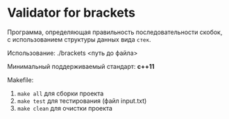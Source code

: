 # Validator for brackets

Программа, определяющая правильность последовательности скобок, с использованием структуры данных вида `стек`.

Использование: ./brackets <путь до файла>

Минимальный поддерживаемый стандарт: **c++11**


Makefile:
1. `make all` для сборки проекта
2. `make test` для тестирования (файл input.txt)
3. `make clean` для очистки проекта
